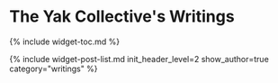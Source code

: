 ---
---
# The Yak Collective's Writings

{% include widget-toc.md %}

{% include widget-post-list.md init_header_level=2 show_author=true category="writings" %}
